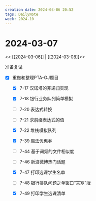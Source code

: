 ```yaml
---
creation date: 2024-03-06 20:52
tags: DailyNote
week: 2024-10
---
```


# 2024-03-07

<< [[2024-03-06]] | [[2024-03-08]]>>


准备复试
- [x] 重做和整理PTA-OJ题目
	- [x] 7-17 汉诺塔的非递归实现
	- [x] 7-18 银行业务队列简单模拟
	- [ ] 7-20 表达式转换
	- [ ] 7-21 求前缀表达式的值
	- [x] 7-22 堆栈模拟队列
	- [x] 7-39 魔法优惠券
	- [ ] 7-44 基于词频的文件相似度
	- [ ] 7-46 新浪微博热门话题
	- [x] 7-47 打印选课学生名单
	- [ ] 7-48 银行排队问题之单窗口“夹塞”版
	- [x] 7-49 打印学生选课清单

